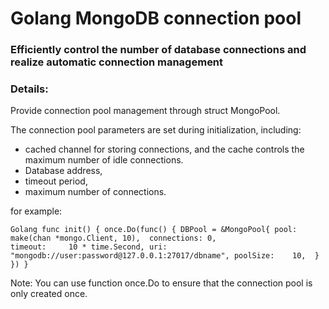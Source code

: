 # Golang MongoDB connection pool

### Efficiently control the number of database connections and realize automatic connection management 

### Details:

Provide connection pool management through struct MongoPool. 

The connection pool parameters are set during initialization, including: 
- cached channel for storing connections, and the cache controls the maximum number of idle connections. 
- Database address, 
- timeout period, 
- maximum number of connections. 

for example:

`Golang
func init() {
	once.Do(func() {
		DBPool = &MongoPool{
			pool:        make(chan *mongo.Client, 10), 
			connections: 0,                            
			timeout:     10 * time.Second,
			uri:         "mongodb://user:password@127.0.0.1:27017/dbname",
			poolSize:    10, 
		}
	})
}
`

Note: You can use function once.Do to ensure that the connection pool is only created once.
